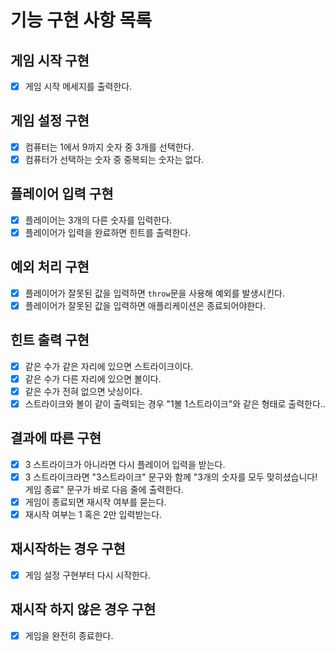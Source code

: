 # 기능 구현 사항 목록

## 게임 시작 구현

- [x] 게임 시작 메세지를 출력한다.

## 게임 설정 구현

- [x] 컴퓨터는 1에서 9까지 숫자 중 3개를 선택한다.
- [x] 컴퓨터가 선택하는 숫자 중 중복되는 숫자는 없다.

## 플레이어 입력 구현

- [x] 플레이어는 3개의 다른 숫자를 입력한다.
- [x] 플레이어가 입력을 완료하면 힌트를 출력한다.

## 예외 처리 구현

- [x] 플레이어가 잘못된 값을 입력하면 `throw`문을 사용해 예외를 발생시킨다.
- [x] 플레이어가 잘못된 값을 입력하면 애플리케이션은 종료되어야한다.

## 힌트 출력 구현

- [x] 같은 수가 같은 자리에 있으면 스트라이크이다.
- [x] 같은 수가 다른 자리에 있으면 볼이다.
- [x] 같은 수가 전혀 없으면 낫싱이다.
- [x] 스트라이크와 볼이 같이 출력되는 경우 "1볼 1스트라이크"와 같은 형태로 출력한다..

## 결과에 따른 구현

- [x] 3 스트라이크가 아니라면 다시 플레이어 입력을 받는다.
- [x] 3 스트라이크라면 "3스트라이크" 문구와 함께 "3개의 숫자를 모두 맞히셨습니다! 게임 종료" 문구가 바로 다음 줄에 출력한다.
- [x] 게임이 종료되면 재시작 여부를 묻는다.
- [x] 재시작 여부는 1 혹은 2만 입력받는다.

## 재시작하는 경우 구현

- [x] 게임 설정 구현부터 다시 시작한다.

## 재시작 하지 않은 경우 구현

- [x] 게임을 완전히 종료한다.
